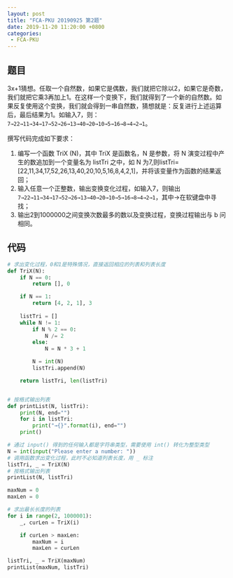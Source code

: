 ```yaml
---
layout: post
title: "FCA-PKU 20190925 第2题"
date: 2019-11-20 11:20:00 +0800
categories: 
 - FCA-PKU
---
```


## 题目

3x+1猜想。任取一个自然数，如果它是偶数，我们就把它除以2，如果它是奇数，我们就把它乘3再加上1。在这样一个变换下，我们就得到了一个新的自然数。如果反复使用这个变换，我们就会得到一串自然数，猜想就是：反复进行上述运算后，最后结果为1。如输入7，则：`7→22→11→34→17→52→26→13→40→20→10→5→16→8→4→2→1`。

<!-- more -->

撰写代码完成如下要求：
1. 编写一个函数 TriX (N)，其中 TriX 是函数名，N 是参数，将 N 演变过程中产生的数追加到一个变量名为 listTri 之中，如 N 为7,则listTri=[22,11,34,17,52,26,13,40,20,10,5,16,8,4,2,1]，并将该变量作为函数的结果返回；
2. 输入任意一个正整数，输出变换变化过程，如输入7，则输出 `7→22→11→34→17→52→26→13→40→20→10→5→16→8→4→2→1`，其中→在软键盘中寻找；
3. 输出2到1000000之间变换次数最多的数以及变换过程，变换过程输出与 b 问相同。

## 代码

```python
# 求出变化过程，0和1是特殊情况，直接返回相应的列表和列表长度
def TriX(N):
    if N == 0:
        return [], 0

    if N == 1:
        return [4, 2, 1], 3
    
    listTri = []
    while N != 1:
        if N % 2 == 0:
            N /= 2
        else:
            N = N * 3 + 1

        N = int(N)
        listTri.append(N)

    return listTri, len(listTri)


# 按格式输出列表
def printList(N, listTri):
    print(N, end="")
    for i in listTri:
        print("→{}".format(i), end="")
    print()

# 通过 input() 得到的任何输入都是字符串类型，需要使用 int() 转化为整型类型
N = int(input("Please enter a number: "))
# 调用函数求出变化过程，此时不必知道列表长度，用 _ 标注
listTri, _ = TriX(N)
# 按格式输出列表
printList(N, listTri)

maxNum = 0
maxLen = 0

# 求出最长长度的列表
for i in range(2, 1000001):
    _, curLen = TriX(i)

    if curLen > maxLen:
        maxNum = i
        maxLen = curLen

listTri, _ = TriX(maxNum)
printList(maxNum, listTri)
```
